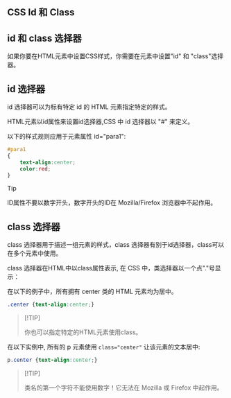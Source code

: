 ## CSS Id 和 Class

## id 和 class 选择器

如果你要在HTML元素中设置CSS样式，你需要在元素中设置"id" 和 "class"选择器。

## id 选择器

id 选择器可以为标有特定 id 的 HTML 元素指定特定的样式。

HTML元素以id属性来设置id选择器,CSS 中 id 选择器以 "#" 来定义。

以下的样式规则应用于元素属性 id="para1":

<!--sec data-title="实例" data-filename="css_syntax_id" ces-->
```css
#para1
{
    text-align:center;
    color:red;
}
```
<!--endsec-->

> [!TIP]
> 
> ID属性不要以数字开头，数字开头的ID在 Mozilla/Firefox 浏览器中不起作用。

## class 选择器

class 选择器用于描述一组元素的样式，class 选择器有别于id选择器，class可以在多个元素中使用。

class 选择器在HTML中以class属性表示, 在 CSS 中，类选择器以一个点"."号显示：

在以下的例子中，所有拥有 center 类的 HTML 元素均为居中。

<!--sec data-title="实例" data-filename="css_syntax_class" ces-->
```css
.center {text-align:center;}
```
<!--endsec-->

>  [!TIP]
>
>你也可以指定特定的HTML元素使用class。

在以下实例中, 所有的 p 元素使用 `class="center"` 让该元素的文本居中:

<!--sec data-title="实例" data-filename="css_syntax_element_class" ces-->
```css
p.center {text-align:center;}
```
<!--endsec-->

>  [!TIP]
> 
>  类名的第一个字符不能使用数字！它无法在 Mozilla 或 Firefox 中起作用。